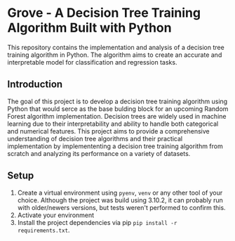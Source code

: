 # Grove - A Decision Tree Training Algorithm Built with Python
This repository contains the implementation and analysis of a decision tree training algorithm in Python. The algorithm aims to create an accurate and interpretable model for classification and regression tasks.

## Introduction
The goal of this project is to develop a decision tree training algorithm using Python that would serce as the base bulding block for an upcoming Random Forest algorithm implementation. Decision trees are widely used in machine learning due to their interpretability and ability to handle both categorical and numerical features. This project aims to provide a comprehensive understanding of decision tree algorithms and their practical implementation by implemententing a decision tree training algorithm from scratch and analyzing its performance on a variety of datasets.

## Setup
1. Create a virtual environment using `pyenv`, `venv` or any other tool of your choice. Although the project was build using 3.10.2, it can probably run with older/newers versions, but tests weren't performed to confirm this.
2. Activate your environment
3. Install the project dependencies via pip `pip install -r requirements.txt`.